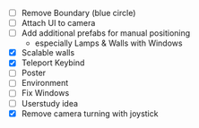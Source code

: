 - [ ] Remove Boundary (blue circle)
- [ ] Attach UI to camera
- [ ] Add additional prefabs for manual positioning
    - especially Lamps & Walls with Windows
- [x] Scalable walls
- [x] Teleport Keybind
- [ ] Poster
- [ ] Environment
- [ ] Fix Windows
- [ ] Userstudy idea
- [x] Remove camera turning with joystick